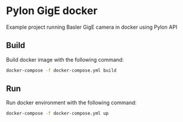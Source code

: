 # Pylon GigE docker
Example project running Basler GigE camera in docker using Pylon API

## Build
Build docker image with the following command:
```bash
docker-compose -f docker-compose.yml build
```

## Run
Run docker environment with the following command:
```bash
docker-compose -f docker-compose.yml up
```
